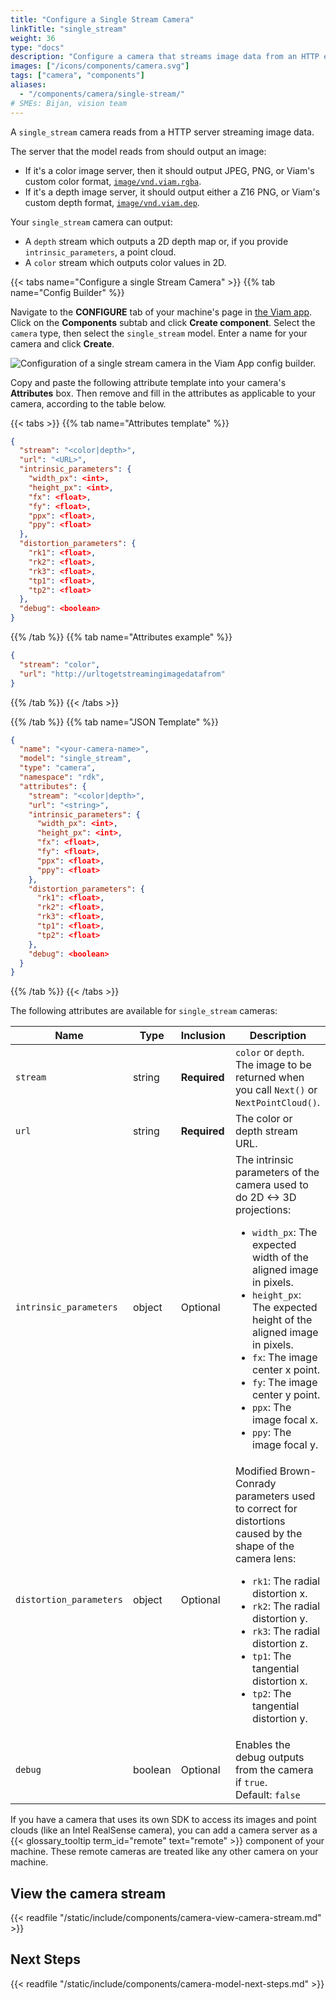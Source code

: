 ```yaml
---
title: "Configure a Single Stream Camera"
linkTitle: "single_stream"
weight: 36
type: "docs"
description: "Configure a camera that streams image data from an HTTP endpoint."
images: ["/icons/components/camera.svg"]
tags: ["camera", "components"]
aliases:
  - "/components/camera/single-stream/"
# SMEs: Bijan, vision team
---
```


A `single_stream` camera reads from a HTTP server streaming image data.

The server that the model reads from should output an image:

- If it's a color image server, then it should output JPEG, PNG, or Viam's custom color format, [`image/vnd.viam.rgba`](https://github.com/viamrobotics/rdk/blob/main/rimage/image_file.go#L51).
- If it's a depth image server, it should output either a Z16 PNG, or Viam's custom depth format, [`image/vnd.viam.dep`](https://github.com/viamrobotics/rdk/blob/main/rimage/image_file.go#L87).

Your `single_stream` camera can output:

- A `depth` stream which outputs a 2D depth map or, if you provide `intrinsic_parameters`, a point cloud.
- A `color` stream which outputs color values in 2D.

{{< tabs name="Configure a single Stream Camera" >}}
{{% tab name="Config Builder" %}}

Navigate to the **CONFIGURE** tab of your machine's page in [the Viam app](https://app.viam.com).
Click on the **Components** subtab and click **Create component**.
Select the `camera` type, then select the `single_stream` model.
Enter a name for your camera and click **Create**.

![Configuration of a single stream camera in the Viam App config builder.](/components/camera/configure-single-stream.png)

Copy and paste the following attribute template into your camera's **Attributes** box.
Then remove and fill in the attributes as applicable to your camera, according to the table below.

{{< tabs >}}
{{% tab name="Attributes template" %}}

```json {class="line-numbers linkable-line-numbers"}
{
  "stream": "<color|depth>",
  "url": "<URL>",
  "intrinsic_parameters": {
    "width_px": <int>,
    "height_px": <int>,
    "fx": <float>,
    "fy": <float>,
    "ppx": <float>,
    "ppy": <float>
  },
  "distortion_parameters": {
    "rk1": <float>,
    "rk2": <float>,
    "rk3": <float>,
    "tp1": <float>,
    "tp2": <float>
  },
  "debug": <boolean>
}
```

{{% /tab %}}
{{% tab name="Attributes example" %}}

```json {class="line-numbers linkable-line-numbers"}
{
  "stream": "color",
  "url": "http://urltogetstreamingimagedatafrom"
}
```

{{% /tab %}}
{{< /tabs >}}

{{% /tab %}}
{{% tab name="JSON Template" %}}

```json {class="line-numbers linkable-line-numbers"}
{
  "name": "<your-camera-name>",
  "model": "single_stream",
  "type": "camera",
  "namespace": "rdk",
  "attributes": {
    "stream": "<color|depth>",
    "url": "<string>",
    "intrinsic_parameters": {
      "width_px": <int>,
      "height_px": <int>,
      "fx": <float>,
      "fy": <float>,
      "ppx": <float>,
      "ppy": <float>
    },
    "distortion_parameters": {
      "rk1": <float>,
      "rk2": <float>,
      "rk3": <float>,
      "tp1": <float>,
      "tp2": <float>
    },
    "debug": <boolean>
  }
}
```

{{% /tab %}}
{{< /tabs >}}

The following attributes are available for `single_stream` cameras:

<!-- prettier-ignore -->
| Name | Type | Inclusion | Description |
| ---- | ---- | --------- | ----------- |
| `stream` | string | **Required** | `color` or `depth`. The image to be returned when you call `Next()` or `NextPointCloud()`. |
| `url` | string | **Required** | The color or depth stream URL. |
| `intrinsic_parameters` | object | Optional | The intrinsic parameters of the camera used to do 2D <-> 3D projections: <ul> <li> <code>width_px</code>: The expected width of the aligned image in pixels. </li> <li> <code>height_px</code>: The expected height of the aligned image in pixels. </li> <li> <code>fx</code>: The image center x point. </li> <li> <code>fy</code>: The image center y point. </li> <li> <code>ppx</code>: The image focal x. </li> <li> <code>ppy</code>: The image focal y. </li> </ul> |
| `distortion_parameters` | object | Optional | Modified Brown-Conrady parameters used to correct for distortions caused by the shape of the camera lens: <ul> <li> <code>rk1</code>: The radial distortion x. </li> <li> <code>rk2</code>: The radial distortion y. </li> <li> <code>rk3</code>: The radial distortion z. </li> <li> <code>tp1</code>: The tangential distortion x. </li> <li> <code>tp2</code>: The tangential distortion y. </li> </ul> |
| `debug` | boolean | Optional | Enables the debug outputs from the camera if `true`. <br> Default: `false` |

If you have a camera that uses its own SDK to access its images and point clouds (like an Intel RealSense camera), you can add a camera server as a {{< glossary_tooltip term_id="remote" text="remote" >}} component of your machine.
These remote cameras are treated like any other camera on your machine.

## View the camera stream

{{< readfile "/static/include/components/camera-view-camera-stream.md" >}}

## Next Steps

{{< readfile "/static/include/components/camera-model-next-steps.md" >}}
